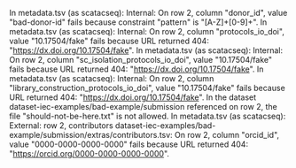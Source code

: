 In metadata.tsv (as scatacseq): Internal: On row 2, column "donor_id", value "bad-donor-id" fails because constraint "pattern" is "[A-Z]+[0-9]+".
In metadata.tsv (as scatacseq): Internal: On row 2, column "protocols_io_doi", value "10.17504/fake" fails because URL returned 404: "https://dx.doi.org/10.17504/fake".
In metadata.tsv (as scatacseq): Internal: On row 2, column "sc_isolation_protocols_io_doi", value "10.17504/fake" fails because URL returned 404: "https://dx.doi.org/10.17504/fake".
In metadata.tsv (as scatacseq): Internal: On row 2, column "library_construction_protocols_io_doi", value "10.17504/fake" fails because URL returned 404: "https://dx.doi.org/10.17504/fake".
In the dataset dataset-iec-examples/bad-example/submission referenced on row 2, the file "should-not-be-here.txt" is not allowed.
In metadata.tsv (as scatacseq): External: row 2, contributors dataset-iec-examples/bad-example/submission/extras/contributors.tsv: On row 2, column "orcid_id", value "0000-0000-0000-0000" fails because URL returned 404: "https://orcid.org/0000-0000-0000-0000".

